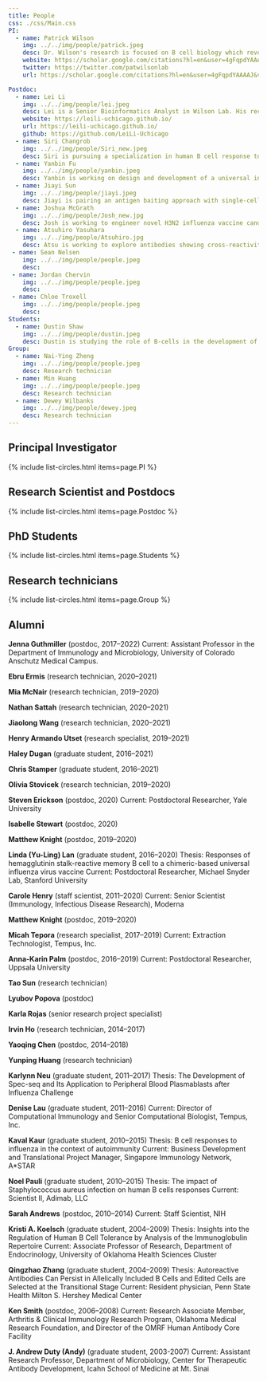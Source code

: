 ```yaml
---
title: People
css: ./css/Main.css
PI:
  - name: Patrick Wilson
    img: ../../img/people/patrick.jpeg
    desc: Dr. Wilson's research is focused on B cell biology which revolves around the specificity of expressed antibody molecules. 
    website: https://scholar.google.com/citations?hl=en&user=4gFqpdYAAAAJ&view_op=list_works
    twitter: https://twitter.com/patwilsonlab
    url: https://scholar.google.com/citations?hl=en&user=4gFqpdYAAAAJ&view_op=list_works

Postdoc:
  - name: Lei Li
    img: ../../img/people/lei.jpeg
    desc: Lei is a Senior Bioinformatics Analyst in Wilson Lab. His recent work focuses on developing novel computational algorithms for single cell multi-modal data processing and applying bioinformatics approaches to the study of B cell biology.
    website: https://leili-uchicago.github.io/
    url: https://leili-uchicago.github.io/
    github: https://github.com/LeiLi-Uchicago
  - name: Siri Changrob
    img: ../../img/people/Siri_new.jpeg
    desc: Siri is pursuing a specialization in human B cell response to infectious diseases, particularly in the context of human coronaviruses and influenza. Her work aims to understand the diversity of B cells and their antibody responses following natural infection and vaccination, with the ultimate goal of advancing vaccine design by identifying how protective antibodies are formed.
  - name: Yanbin Fu
    img: ../../img/people/yanbin.jpeg
    desc: Yanbin is working on design and development of a universal influenza vaccine that could induce broadly neutralizing antibodies directed to the HA stem portion of H3, the more lethal subtype among influenza A subtypes.
  - name: Jiayi Sun
    img: ../../img/people/jiayi.jpeg
    desc: Jiayi is pairing an antigen baiting approach with single-cell RNA-sequencing to dissect antigen-specific B cell populations in pediatric cohorts infected by influenza viruses.
  - name: Joshua McGrath
    img: ../../img/people/Josh_new.jpg
    desc: Josh is working to engineer novel H3N2 influenza vaccine candidates, and is investigating the relationship between mucosal/systemic B cell responses.
  - name: Atsuhiro Yasuhara
    img: ../../img/people/Atsuhiro.jpg
    desc: Atsu is working to explore antibodies showing cross-reactivity against a broad range of coronaviruses, and develop the universal coronavirus vaccine.
 - name: Sean Nelsen
    img: ../../img/people/people.jpeg
    desc:      
 - name: Jordan Chervin
    img: ../../img/people/people.jpeg
    desc:      
 - name: Chloe Troxell
    img: ../../img/people/people.jpeg
    desc:      
Students:
  - name: Dustin Shaw
    img: ../../img/people/dustin.jpeg
    desc: Dustin is studying the role of B-cells in the development of the intestinal pathologies associated with primary sclerosing cholangitis (PSC). Specifically, he uses the mAb generation technique to see if B-cells in PSC target any specific antigens.
Group:
  - name: Nai-Ying Zheng
    img: ../../img/people/people.jpeg
    desc: Research technician
  - name: Min Huang
    img: ../../img/people/people.jpeg
    desc: Research technician
  - name: Dewey Wilbanks
    img: ../../img/people/dewey.jpeg
    desc: Research technician
---
```


## Principal Investigator 

{% include list-circles.html items=page.PI %}



## Research Scientist and Postdocs

{% include list-circles.html items=page.Postdoc %}



## PhD Students

{% include list-circles.html items=page.Students %}



## Research technicians

{% include list-circles.html items=page.Group %}



## Alumni

**Jenna Guthmiller** (postdoc, 2017–2022) 
 Current: Assistant Professor in the Department of Immunology and Microbiology, University of Colorado Anschutz Medical Campus.  

**Ebru Ermis** (research technician, 2020–2021)

**Mia McNair** (research technician, 2019–2020)

**Nathan Sattah** (research technician, 2020–2021)

**Jiaolong Wang** (research technician, 2020–2021)

**Henry Armando Utset** (research specialist, 2019–2021)

**Haley Dugan** (graduate student, 2016–2021)

**Chris Stamper** (graduate student, 2016–2021)

**Olivia Stovicek** (research technician, 2019–2020)

**Steven Erickson** (postdoc, 2020)
 Current: Postdoctoral Researcher, Yale University

**Isabelle Stewart** (postdoc, 2020)

**Matthew Knight** (postdoc, 2019–2020)

**Linda (Yu-Ling) Lan** (graduate student, 2016–2020)
 Thesis: Responses of hemagglutinin stalk-reactive memory B cell to a chimeric-based universal influenza virus vaccine
 Current: Postdoctoral Researcher, Michael Snyder Lab, Stanford University

**Carole Henry** (staff scientist, 2011–2020)
 Current: Senior Scientist (Immunology, Infectious Disease Research), Moderna

**Matthew Knight** (postdoc, 2019–2020)

**Micah Tepora** (research specialist, 2017–2019)
 Current: Extraction Technologist, Tempus, Inc.

**Anna-Karin Palm** (postdoc, 2016–2019)
 Current: Postdoctoral Researcher, Uppsala University

**Tao Sun** (research technician)

**Lyubov Popova** (postdoc)

**Karla Rojas** (senior research project specialist)

**Irvin Ho** (research technician, 2014–2017)

**Yaoqing Chen** (postdoc, 2014–2018)

**Yunping Huang** (research technician)

**Karlynn Neu** (graduate student, 2011–2017)
 Thesis: The Development of Spec-seq and Its Application to Peripheral Blood Plasmablasts after Influenza Challenge

**Denise Lau** (graduate student, 2011–2016)
 Current: Director of Computational Immunology and Senior Computational Biologist, Tempus, Inc.

**Kaval Kaur** (graduate student, 2010–2015)
 Thesis: B cell responses to influenza in the context of autoimmunity
 Current: Business Development and Translational Project Manager, Singapore Immunology Network, A\*STAR

**Noel Pauli** (graduate student, 2010–2015)
 Thesis: The impact of Staphylococcus aureus infection on human B cells responses
 Current: Scientist II, Adimab, LLC

**Sarah Andrews** (postdoc, 2010–2014)
 Current: Staff Scientist, NIH

**Kristi A. Koelsch** (graduate student, 2004–2009)
 Thesis: Insights into the Regulation of Human B Cell Tolerance by Analysis of the Immunoglobulin Repertoire
 Current: Associate Professor of Research, Department of Endocrinology, University of Oklahoma Health Sciences Cluster

**Qingzhao Zhang** (graduate student, 2004–2009)
 Thesis: Autoreactive Antibodies Can Persist in Allelically Included B Cells and Edited Cells are Selected at the Transitional Stage
 Current: Resident physician, Penn State Health Milton S. Hershey Medical Center

**Ken Smith** (postdoc, 2006–2008)
 Current: Research Associate Member, Arthritis & Clinical Immunology Research Program, Oklahoma Medical Research Foundation, and Director of the OMRF Human Antibody Core Facility

**J. Andrew Duty (Andy)** (graduate student, 2003-2007)
 Current: Assistant Research Professor, Department of Microbiology, Center for Therapeutic Antibody Development, Icahn School of Medicine at Mt. Sinai

 
